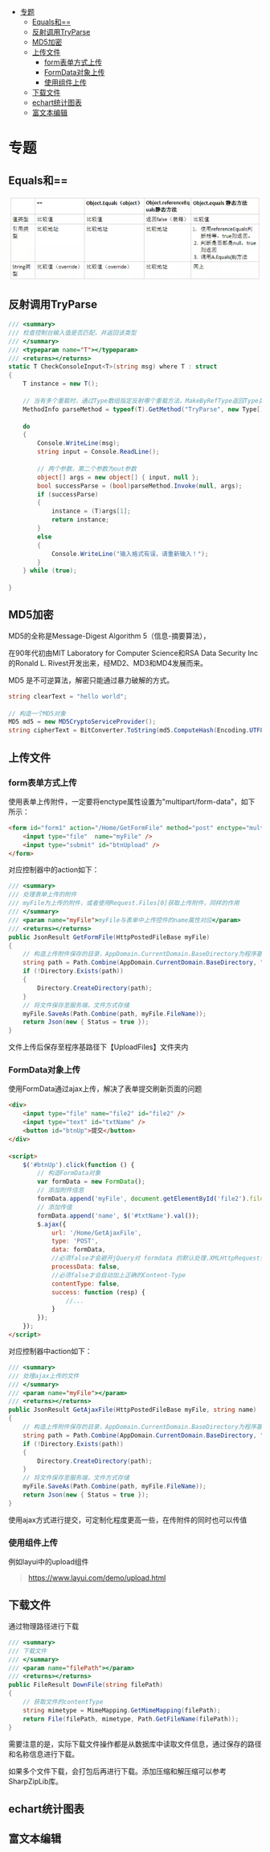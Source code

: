 <!-- TOC -->

- [专题](#专题)
    - [Equals和==](#equals和)
    - [反射调用TryParse](#反射调用tryparse)
    - [MD5加密](#md5加密)
    - [上传文件](#上传文件)
        - [form表单方式上传](#form表单方式上传)
        - [FormData对象上传](#formdata对象上传)
        - [使用组件上传](#使用组件上传)
    - [下载文件](#下载文件)
    - [echart统计图表](#echart统计图表)
    - [富文本编辑](#富文本编辑)

<!-- /TOC -->

<a id="markdown-专题" name="专题"></a>
# 专题

<a id="markdown-equals和" name="equals和"></a>
## Equals和==

![](../assets/Other/equals-compare.png)


<a id="markdown-反射调用tryparse" name="反射调用tryparse"></a>
## 反射调用TryParse
```cs
/// <summary>
/// 检查控制台输入值是否匹配，并返回该类型
/// </summary>
/// <typeparam name="T"></typeparam>
/// <returns></returns>
static T CheckConsoleInput<T>(string msg) where T : struct
{
    T instance = new T();

    // 当有多个重载时，通过Type数组指定反射哪个重载方法，MakeByRefType返回Type类型
    MethodInfo parseMethod = typeof(T).GetMethod("TryParse", new Type[] { typeof(string), typeof(T).MakeByRefType() });

    do
    {
        Console.WriteLine(msg);
        string input = Console.ReadLine();

        // 两个参数，第二个参数为out参数
        object[] args = new object[] { input, null };
        bool successParse = (bool)parseMethod.Invoke(null, args);
        if (successParse)
        {
            instance = (T)args[1];
            return instance;
        }
        else
        {
            Console.WriteLine("输入格式有误，请重新输入！");
        }
    } while (true);

}
```

<a id="markdown-md5加密" name="md5加密"></a>
## MD5加密
MD5的全称是Message-Digest Algorithm 5（信息-摘要算法），

在90年代初由MIT Laboratory for Computer Science和RSA Data Security Inc的Ronald L. Rivest开发出来，经MD2、MD3和MD4发展而来。

MD5 是不可逆算法，解密只能通过暴力破解的方式。

```cs
string clearText = "hello world";

// 构造一个MD5对象
MD5 md5 = new MD5CryptoServiceProvider();
string cipherText = BitConverter.ToString(md5.ComputeHash(Encoding.UTF8.GetBytes(clearText))).Replace("-", "");
```

<a id="markdown-上传文件" name="上传文件"></a>
## 上传文件

<a id="markdown-form表单方式上传" name="form表单方式上传"></a>
### form表单方式上传
使用表单上传附件，一定要将enctype属性设置为"multipart/form-data"，如下所示：

```html
<form id="form1" action="/Home/GetFormFile" method="post" enctype="multipart/form-data" >
    <input type="file"  name="myFile" />
    <input type="submit" id="btnUpload" />
</form>
```

对应控制器中的action如下：
```cs
/// <summary>
/// 处理表单上传的附件
/// myFile为上传的附件，或者使用Request.Files[0]获取上传附件，同样的作用
/// </summary>
/// <param name="myFile">myFile与表单中上传控件的name属性对应</param>
/// <returns></returns>
public JsonResult GetFormFile(HttpPostedFileBase myFile)
{
    // 构造上传附件保存的目录，AppDomain.CurrentDomain.BaseDirectory为程序基路径
    string path = Path.Combine(AppDomain.CurrentDomain.BaseDirectory, "UploadFiles");
    if (!Directory.Exists(path))
    {
        Directory.CreateDirectory(path);
    }
    // 将文件保存至服务端，文件方式存储
    myFile.SaveAs(Path.Combine(path, myFile.FileName));
    return Json(new { Status = true });
}
```

文件上传后保存至程序基路径下【UploadFiles】文件夹内

<a id="markdown-formdata对象上传" name="formdata对象上传"></a>
### FormData对象上传

使用FormData通过ajax上传，解决了表单提交刷新页面的问题

```html
<div>
    <input type="file" name="file2" id="file2" />
    <input type="text" id="txtName" />
    <button id="btnUp">提交</button>
</div>

<script>
    $('#btnUp').click(function () {
        // 构造FormData对象
        var formData = new FormData();
        // 添加附件信息
        formData.append('myFile', document.getElementById('file2').files[0]);
        // 添加传值
        formData.append('name', $('#txtName').val());
        $.ajax({
            url: '/Home/GetAjaxFile',
            type: 'POST',
            data: formData,
            //必须false才会避开jQuery对 formdata 的默认处理.XMLHttpRequest会对 formdata 进行正确的处理.
            processData: false,
            //必须false才会自动加上正确的Content-Type
            contentType: false,
            success: function (resp) {
                //...
            }
        });
    });
</script>
```

对应控制器中action如下：
```cs
/// <summary>
/// 处理ajax上传的文件
/// </summary>
/// <param name="myFile"></param>
/// <returns></returns>
public JsonResult GetAjaxFile(HttpPostedFileBase myFile, string name)
{
    // 构造上传附件保存的目录，AppDomain.CurrentDomain.BaseDirectory为程序基路径
    string path = Path.Combine(AppDomain.CurrentDomain.BaseDirectory, "UploadFiles");
    if (!Directory.Exists(path))
    {
        Directory.CreateDirectory(path);
    }
    // 将文件保存至服务端，文件方式存储
    myFile.SaveAs(Path.Combine(path, myFile.FileName));
    return Json(new { Status = true });
}
```

使用ajax方式进行提交，可定制化程度更高一些，在传附件的同时也可以传值

<a id="markdown-使用组件上传" name="使用组件上传"></a>
### 使用组件上传

例如layui中的upload组件

> https://www.layui.com/demo/upload.html


<a id="markdown-下载文件" name="下载文件"></a>
## 下载文件

通过物理路径进行下载
```cs
/// <summary>
/// 下载文件
/// </summary>
/// <param name="filePath"></param>
/// <returns></returns>
public FileResult DownFile(string filePath)
{
    // 获取文件的contentType
    string mimetype = MimeMapping.GetMimeMapping(filePath);
    return File(filePath, mimetype, Path.GetFileName(filePath));
}
```

需要注意的是，实际下载文件操作都是从数据库中读取文件信息，通过保存的路径和名称信息进行下载。

如果多个文件下载，会打包后再进行下载。添加压缩和解压缩可以参考SharpZipLib库。

<a id="markdown-echart统计图表" name="echart统计图表"></a>
## echart统计图表

<a id="markdown-富文本编辑" name="富文本编辑"></a>
## 富文本编辑

